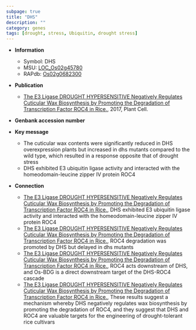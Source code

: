 ```yaml
---
subpage: true
title: "DHS"
description: ""
category: genes
tags: [drought, stress, Ubiquitin, drought stress]
---
```


* **Information**  
    + Symbol: DHS  
    + MSU: [LOC_Os02g45780](http://rice.plantbiology.msu.edu/cgi-bin/ORF_infopage.cgi?orf=LOC_Os02g45780)  
    + RAPdb: [Os02g0682300](http://rapdb.dna.affrc.go.jp/viewer/gbrowse_details/irgsp1?name=Os02g0682300)  

* **Publication**  
    + [The E3 Ligase DROUGHT HYPERSENSITIVE Negatively Regulates Cuticular Wax Biosynthesis by Promoting the Degradation of Transcription Factor ROC4 in Rice.](http://www.ncbi.nlm.nih.gov/pubmed?term=The+E3+Ligase+DROUGHT+HYPERSENSITIVE+Negatively+Regulates+Cuticular+Wax+Biosynthesis+by+Promoting+the+Degradation+of+Transcription+Factor+ROC4+in+Rice.%5BTitle%5D), 2017, Plant Cell.

* **Genbank accession number**  

* **Key message**  
    + The cuticular wax contents were significantly reduced in DHS overexpression plants but increased in dhs mutants compared to the wild type, which resulted in a response opposite that of drought stress
    + DHS exhibited E3 ubiquitin ligase activity and interacted with the homeodomain-leucine zipper IV protein ROC4

* **Connection**  
    + [The E3 Ligase DROUGHT HYPERSENSITIVE Negatively Regulates Cuticular Wax Biosynthesis by Promoting the Degradation of Transcription Factor ROC4 in Rice.](http://www.ncbi.nlm.nih.gov/pubmed?term=The+E3+Ligase+DROUGHT+HYPERSENSITIVE+Negatively+Regulates+Cuticular+Wax+Biosynthesis+by+Promoting+the+Degradation+of+Transcription+Factor+ROC4+in+Rice.%5BTitle%5D),  DHS exhibited E3 ubiquitin ligase activity and interacted with the homeodomain-leucine zipper IV protein ROC4
    + [The E3 Ligase DROUGHT HYPERSENSITIVE Negatively Regulates Cuticular Wax Biosynthesis by Promoting the Degradation of Transcription Factor ROC4 in Rice.](http://www.ncbi.nlm.nih.gov/pubmed?term=The+E3+Ligase+DROUGHT+HYPERSENSITIVE+Negatively+Regulates+Cuticular+Wax+Biosynthesis+by+Promoting+the+Degradation+of+Transcription+Factor+ROC4+in+Rice.%5BTitle%5D),  ROC4 degradation was promoted by DHS but delayed in dhs mutants
    + [The E3 Ligase DROUGHT HYPERSENSITIVE Negatively Regulates Cuticular Wax Biosynthesis by Promoting the Degradation of Transcription Factor ROC4 in Rice.](http://www.ncbi.nlm.nih.gov/pubmed?term=The+E3+Ligase+DROUGHT+HYPERSENSITIVE+Negatively+Regulates+Cuticular+Wax+Biosynthesis+by+Promoting+the+Degradation+of+Transcription+Factor+ROC4+in+Rice.%5BTitle%5D),  ROC4 acts downstream of DHS, and Os-BDG is a direct downstream target of the DHS-ROC4 cascade
    + [The E3 Ligase DROUGHT HYPERSENSITIVE Negatively Regulates Cuticular Wax Biosynthesis by Promoting the Degradation of Transcription Factor ROC4 in Rice.](http://www.ncbi.nlm.nih.gov/pubmed?term=The+E3+Ligase+DROUGHT+HYPERSENSITIVE+Negatively+Regulates+Cuticular+Wax+Biosynthesis+by+Promoting+the+Degradation+of+Transcription+Factor+ROC4+in+Rice.%5BTitle%5D),  These results suggest a mechanism whereby DHS negatively regulates wax biosynthesis by promoting the degradation of ROC4, and they suggest that DHS and ROC4 are valuable targets for the engineering of drought-tolerant rice cultivars



